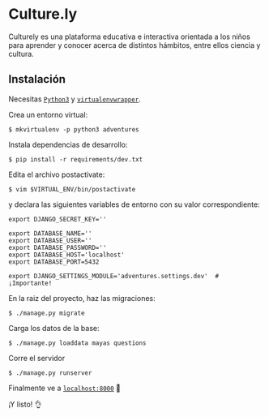 # Culture.ly
Culturely es una plataforma educativa e interactiva orientada a los niños para aprender y conocer acerca
de distintos hámbitos, entre ellos ciencia y cultura.

## Instalación
Necesitas [`Python3`](https://www.python.org/downloads/) y [`virtualenvwrapper`](https://virtualenvwrapper.readthedocs.io/en/latest/).

Crea un entorno virtual:
```shell
$ mkvirtualenv -p python3 adventures
```

Instala dependencias de desarrollo:
```shell
$ pip install -r requirements/dev.txt
```

Edita el archivo postactivate: 
```shell
$ vim $VIRTUAL_ENV/bin/postactivate
```

y declara las siguientes variables de entorno con su valor correspondiente:
```shell
export DJANGO_SECRET_KEY=''

export DATABASE_NAME=''
export DATABASE_USER=''
export DATABASE_PASSWORD=''
export DATABASE_HOST='localhost'
export DATABASE_PORT=5432

export DJANGO_SETTINGS_MODULE='adventures.settings.dev'  # ¡Importante!
```

En la raiz del proyecto, haz las migraciones:
```shell
$ ./manage.py migrate
```

Carga los datos de la base:
```shell
$ ./manage.py loaddata mayas questions
```

Corre el servidor
```shell
$ ./manage.py runserver
```

Finalmente ve a [`localhost:8000`](http://localhost:8000) 🚀

¡Y listo! 👌
